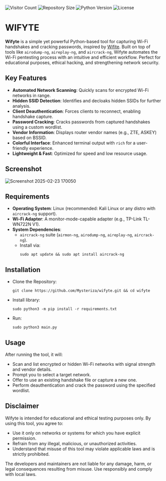 ![Visitor Count](https://hits.seeyoufarm.com/api/count/incr/badge.svg?url=https://github.com/Mysteriza/wifyte&count_bg=%2379C83D&title_bg=%23555555&icon=github.svg&icon_color=%23E7E7E7&title=Visitors&edge_flat=false)
![Repository Size](https://img.shields.io/github/repo-size/Mysteriza/wifyte)
![Python Version](https://img.shields.io/badge/python-3.12-blue)
![License](https://img.shields.io/badge/license-MIT-green)

# WIFYTE

**Wifyte** is a simple yet powerful Python-based tool for capturing Wi-Fi handshakes and cracking passwords, inspired by [Wifite](https://github.com/derv82/wifite2). Built on top of tools like `airodump-ng`, `aireplay-ng`, and `aircrack-ng`, Wifyte automates the Wi-Fi pentesting process with an intuitive and efficient workflow. Perfect for educational purposes, ethical hacking, and strengthening network security.

## Key Features
- **Automated Network Scanning**: Quickly scans for encrypted Wi-Fi networks in range.
- **Hidden SSID Detection**: Identifies and decloaks hidden SSIDs for further analysis.
- **Client Deauthentication**: Forces clients to reconnect, enabling handshake capture.
- **Password Cracking**: Cracks passwords from captured handshakes using a custom wordlist.
- **Vendor Information**: Displays router vendor names (e.g., ZTE, ASKEY) based on BSSID.
- **Colorful Interface**: Enhanced terminal output with `rich` for a user-friendly experience.
- **Lightweight & Fast**: Optimized for speed and low resource usage.

## Screenshot
![Screenshot 2025-02-23 170050](https://github.com/user-attachments/assets/ffa191b6-de9f-49dc-9b01-4b9f62615479)


## Requirements
- **Operating System**: Linux (recommended: Kali Linux or any distro with `aircrack-ng` support).
- **Wi-Fi Adapter**: A monitor-mode-capable adapter (e.g., TP-Link TL-WN722N V1).
- **System Dependencies**: 
  - `aircrack-ng` suite (`airmon-ng`, `airodump-ng`, `aireplay-ng`, `aircrack-ng`).
  - Install via:
    ```
    sudo apt update && sudo apt install aircrack-ng
    ```
## Installation
  - Clone the Repository:
    ```
    git clone https://github.com/Mysteriza/wifyte.git && cd wifyte
    ```
  - Install library:
    ```
    sudo python3 -m pip install -r requirements.txt
    ```
  - Run:
    ```
    sudo python3 main.py
    ```
## Usage
After running the tool, it will:
- Scan and list encrypted or hidden Wi-Fi networks with signal strength and vendor details.
- Prompt you to select a target network.
- Offer to use an existing handshake file or capture a new one.
- Perform deauthentication and crack the password using the specified wordlist.

## Disclaimer
Wifyte is intended for educational and ethical testing purposes only. By using this tool, you agree to:
- Use it only on networks or systems for which you have explicit permission.
- Refrain from any illegal, malicious, or unauthorized activities.
- Understand that misuse of this tool may violate applicable laws and is strictly prohibited.
  
The developers and maintainers are not liable for any damage, harm, or legal consequences resulting from misuse. Use responsibly and comply with local laws.
